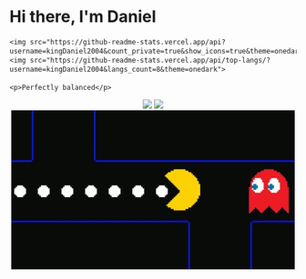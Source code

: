 # Hi there, I'm Daniel







    <img src="https://github-readme-stats.vercel.app/api?username=kingDaniel2004&count_private=true&show_icons=true&theme=onedark">
    <img src="https://github-readme-stats.vercel.app/api/top-langs/?username=kingDaniel2004&langs_count=8&theme=onedark">
    
    <p>Perfectly balanced</p>
</div>

<div align="center">
    <img  src='https://github-readme-stats.vercel.app/api?username=kingDaniel2004&count_private=true&show_icons=true&theme=onedark'>
    <img  src='https://github-readme-stats.vercel.app/api/top-langs/?username=kingDaniel2004&langs_count=8&theme=onedark'>
</div>

<div align="right">

</div>

<div align="center">
    <img  src='tenor.gif'>
</div>


